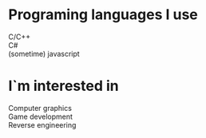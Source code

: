 <h1>Programing languages I use</h1>

<p>
C/C++ </br>
C# </br>
(sometime) javascript </br>
</p>

<h1>I`m interested in</h1>

<p>
Computer graphics </br>
Game development </br>
Reverse engineering </br>
</p>


<!---
TomasRobertSkalicky/TomasRobertSkalicky is a ✨ special ✨ repository because its `README.md` (this file) appears on your GitHub profile.
You can click the Preview link to take a look at your changes.
--->
